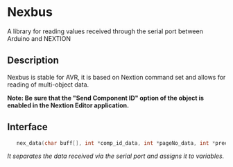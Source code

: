 # Nexbus

A library for reading values received through the serial port between Arduino and NEXTION


## Description

Nexbus is stable for AVR, it is based on Nextion command set and allows for reading of multi-object data.

**Note: Be sure that the "Send Component ID" option of the object is enabled in the Nextion Editor application.**



## Interface


```c++
   nex_data(char buff[], int *comp_id_data, int *pageNo_data, int *preessed, String objName, int *value)
``` 

 *It separates the data received via the serial port and assigns it to variables.*


 

